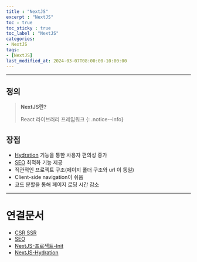 ```yaml
---
title : "NextJS"
excerpt : "NextJS"
toc : true
toc_sticky : true
toc_label : "NextJS"
categories:
- NextJS
tags:
- [NextJS]
last_modified_at: 2024-03-07T08:00:00-10:00:00
---
```

  
---
  
## 정의
> **NextJS란?**  
>
> React 라이브러리 프레임워크 
{: .notice--info}  
  
## 장점
- [Hydration](../../nextjs/nextjs-NextJS-Hydration) 기능을 통한 사용자 편의성 증가
- [SEO](../../servercommon/servercommon-SEO) 최적화 기능 제공
- 직관적인 프로젝트 구조(페이지 폴더 구조와 url 이 동일)
- Client-side navigation이 쉬움
- 코드 분할을 통해 페이지 로딩 시간 감소

---
  
# 연결문서
- [CSR SSR](../../webcommon/webcommon-CSR-SSR)
- [SEO](../../servercommon/servercommon-SEO)
- [NextJS-프로젝트-Init](../../nextjs/nextjs-NextJS-프로젝트-Init)
- [NextJS-Hydration](../../nextjs/nextjs-NextJS-Hydration)
